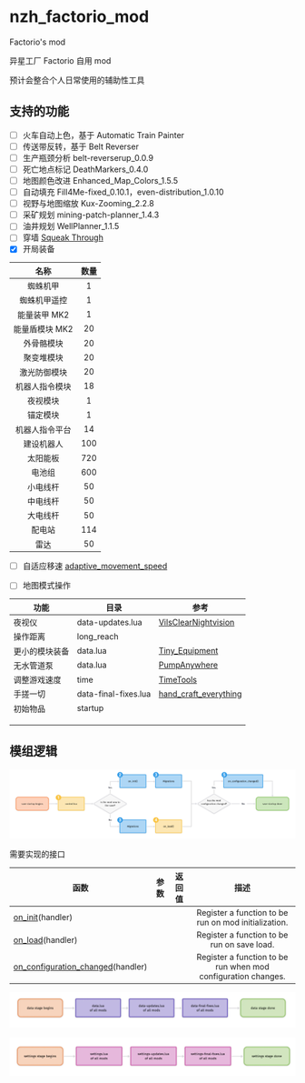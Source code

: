# nzh_factorio_mod

Factorio's mod

异星工厂 Factorio 自用 mod

预计会整合个人日常使用的辅助性工具

## 支持的功能

- [ ] 火车自动上色，基于 Automatic Train Painter
- [ ] 传送带反转，基于 Belt Reverser
- [ ] 生产瓶颈分析 belt-reverserup_0.0.9
- [ ] 死亡地点标记 DeathMarkers_0.4.0
- [ ] 地图颜色改进 Enhanced_Map_Colors_1.5.5
- [ ] 自动填充 Fill4Me-fixed_0.10.1，even-distribution_1.0.10
- [ ] 视野与地图缩放 Kux-Zooming_2.2.8
- [ ] 采矿规划 mining-patch-planner_1.4.3
- [ ] 油井规划 WellPlanner_1.1.5
- [ ] 穿墙 [Squeak Through](https://mods.factorio.com/mod/Squeak%20Through)
- [x] 开局装备

|      名称      | 数量 |
| :------------: | :--: |
|    蜘蛛机甲    |  1   |
|  蜘蛛机甲遥控  |  1   |
|  能量装甲 MK2  |  1   |
| 能量盾模块 MK2 |  20  |
|   外骨骼模块   |  20  |
|   聚变堆模块   |  20  |
|  激光防御模块  |  20  |
| 机器人指令模块 |  18  |
|    夜视模块    |  1   |
|    锚定模块    |  1   |
| 机器人指令平台 |  14  |
|   建设机器人   | 100  |
|    太阳能板    | 720  |
|     电池组     | 600  |
|    小电线杆    |  50  |
|    中电线杆    |  50  |
|    大电线杆    |  50  |
|     配电站     | 114  |
|      雷达      |  50  |

- [ ] 自适应移速 [adaptive_movement_speed](https://mods.factorio.com/mod/adaptive_movement_speed)
- [ ] 地图模式操作



| 功能           | 目录                 | 参考                                                         |
| -------------- | -------------------- | ------------------------------------------------------------ |
| 夜视仪         | data-updates.lua     | [VilsClearNightvision](https://mods.factorio.com/mod/VilsClearNightvision) |
| 操作距离       | long_reach           |                                                              |
| 更小的模块装备 | data.lua             | [Tiny_Equipment](https://mods.factorio.com/mod/Tiny_Equipment) |
| 无水管道泵     | data.lua             | [PumpAnywhere](https://mods.factorio.com/mod/PumpAnywhere)   |
| 调整游戏速度   | time                 | [TimeTools](https://mods.factorio.com/mod/TimeTools)         |
| 手搓一切       | data-final-fixes.lua | [hand_craft_everything](https://mods.factorio.com/mod/hand_craft_everything) |
| 初始物品       | startup              |                                                              |
|                |                      |                                                              |
|                |                      |                                                              |
|                |                      |                                                              |



## 模组逻辑

![control-stage](./.README.assets/control-stage.png)

需要实现的接口

| 函数                                                         | 参数 | 返回值 |                             描述                             |
| ------------------------------------------------------------ | ---- | ------ | :----------------------------------------------------------: |
| [on_init](https://lua-api.factorio.com/latest/LuaBootstrap.html#LuaBootstrap.on_init)(handler) |      |        |     Register a function to be run on mod initialization.     |
| [on_load](https://lua-api.factorio.com/latest/LuaBootstrap.html#LuaBootstrap.on_load)(handler) |      |        |         Register a function to be run on save load.          |
| [on_configuration_changed](https://lua-api.factorio.com/latest/LuaBootstrap.html#LuaBootstrap.on_configuration_changed)(handler) |      |        | Register a function to be run when mod configuration changes. |

![data](./.README.assets/data.png)

![settings](./.README.assets/settings.png)

